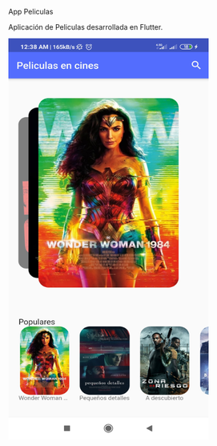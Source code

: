 
App Peliculas 

Aplicación de Peliculas desarrollada en Flutter.

<img src="lib/images/screenshot.jpg" alt="alt text" width="400px" height="800px">


